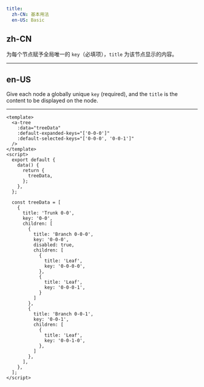```yaml
title:
  zh-CN: 基本用法
  en-US: Basic
```

## zh-CN

为每个节点赋予全局唯一的 `key`（必填项），`title` 为该节点显示的内容。

---

## en-US

Give each node a globally unique `key` (required), and the `title` is the content to be displayed on the node.

---

```vue
<template>
  <a-tree
    :data="treeData"
    :default-expanded-keys="['0-0-0']"
    :default-selected-keys="['0-0-0', '0-0-1']"
  />
</template>
<script>
  export default {
    data() {
      return {
        treeData,
      };
    },
  };

  const treeData = [
    {
      title: 'Trunk 0-0',
      key: '0-0',
      children: [
        {
          title: 'Branch 0-0-0',
          key: '0-0-0',
          disabled: true,
          children: [
            {
              title: 'Leaf',
              key: '0-0-0-0',
            },
            {
              title: 'Leaf',
              key: '0-0-0-1',
            }
          ]
        },
        {
          title: 'Branch 0-0-1',
          key: '0-0-1',
          children: [
            {
              title: 'Leaf',
              key: '0-0-1-0',
            },
          ]
        },
      ],
    },
  ];
</script>
```
